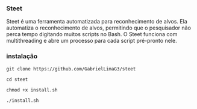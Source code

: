 ### Steet

<p>Steet é uma ferramenta automatizada para reconhecimento de alvos. Ela automatiza o reconhecimento de alvos, permitindo que o pesquisador não perca tempo digitando muitos scripts no Bash. O Steet funciona com multithreading e abre um processo para cada script pré-pronto nele.</p>

### instalação 

```
git clone https://github.com/GabrielLimaG3/steet

cd steet

chmod +x install.sh

./install.sh
```
